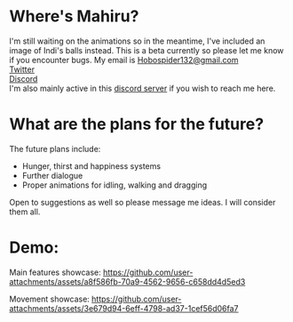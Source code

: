 # Where's Mahiru?
I'm still waiting on the animations so in the meantime, I've included an image of Indi's balls instead.
This is a beta currently so please let me know if you encounter bugs. My email is Hobospider132@gmail.com
</br><a href="https://x.com/Hobospider132">Twitter</a>
</br><a href="https://www.discord.com/users/649892152398315540">Discord</a>
</br>I'm also mainly active in this <a href="https://discord.gg/otonari">discord server</a> if you wish to reach me here.

# What are the plans for the future?
The future plans include:
- Hunger, thirst and happiness systems
- Further dialogue
- Proper animations for idling, walking and dragging

Open to suggestions as well so please message me ideas. I will consider them all.

# Demo:

Main features showcase: 
https://github.com/user-attachments/assets/a8f586fb-70a9-4562-9656-c658dd4d5ed3

Movement showcase:
https://github.com/user-attachments/assets/3e679d94-6eff-4798-ad37-1cef56d06fa7

